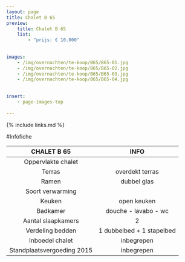 ```yaml
---
layout: page
title: Chalet B 65
preview: 
    title: Chalet B 65
    list:
        - "prijs: € 10.000"
        
        
images:
    - /img/overnachten/te-koop/B65/B65-01.jpg
    - /img/overnachten/te-koop/B65/B65-02.jpg
    - /img/overnachten/te-koop/B65/B65-03.jpg
    - /img/overnachten/te-koop/B65/B65-04.jpg
    
    
insert:
    - page-images-top
    
---
```


{% include links.md %}



#Infofiche 

CHALET B 65                 | INFO        | 
:--------------------------:|:-----------:|
Oppervlakte chalet          |
Terras                      |overdekt terras  
Ramen                       |dubbel glas
Soort verwarming            |
Keuken                      |open keuken
Badkamer                    |douche - lavabo - wc
Aantal slaapkamers          |2
Verdeling bedden            |1 dubbelbed + 1 stapelbed
Inboedel chalet             |inbegrepen
Standplaatsvergoeding 2015  |inbegrepen